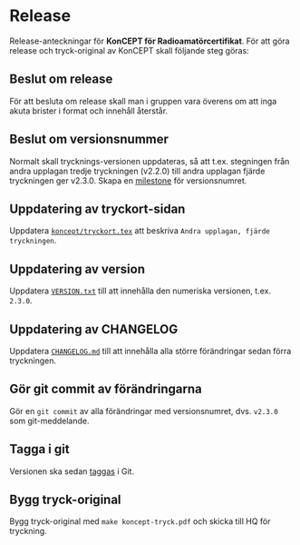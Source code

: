 # Release

Release-anteckningar för **KonCEPT för Radioamatörcertifikat**. För att göra
release och tryck-original av KonCEPT skall följande steg göras:

## Beslut om release

För att besluta om release skall man i gruppen vara överens om att inga akuta
brister i format och innehåll återstår.

## Beslut om versionsnummer

Normalt skall trycknings-versionen uppdateras, så att t.ex. stegningen från
andra upplagan tredje tryckningen (v2.2.0) till andra upplagan fjärde
tryckningen ger v2.3.0.
Skapa en [milestone](https://github.com/SverigesSandareamatorer/SSA-Akademin/milestones)
för versionsnumret.

## Uppdatering av tryckort-sidan

Uppdatera [`koncept/tryckort.tex`](koncept/tryckort.tex) att beskriva `Andra upplagan, fjärde tryckningen`.

## Uppdatering av version

Uppdatera [`VERSION.txt`](VERSION.txt) till att innehålla den numeriska versionen, t.ex. `2.3.0`.

## Uppdatering av CHANGELOG

Uppdatera [`CHANGELOG.md`](CHANGELOG.md) till att innehålla alla större förändringar sedan förra
tryckningen.

## Gör git commit av förändringarna

Gör en `git commit` av alla förändringar med versionsnumret, dvs. `v2.3.0` som
git-meddelande.

## Tagga i git

Versionen ska sedan [taggas](https://github.com/SverigesSandareamatorer/SSA-Akademin/tags) i Git.

## Bygg tryck-original

Bygg tryck-original med `make koncept-tryck.pdf` och skicka till HQ för tryckning.
